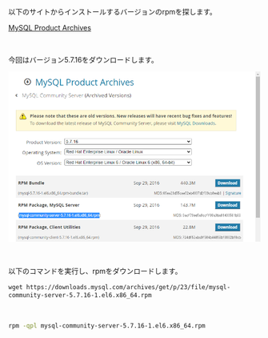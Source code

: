 以下のサイトからインストールするバージョンのrpmを探します。

[MySQL Product Archives](https://downloads.mysql.com/archives/community/)

<br>

今回はバージョン5.7.16をダウンロードします。

![](./img/01.png)

<br>

以下のコマンドを実行し、rpmをダウンロードします。

```
wget https://downloads.mysql.com/archives/get/p/23/file/mysql-community-server-5.7.16-1.el6.x86_64.rpm
```

<br>


```bash
rpm -qpl mysql-community-server-5.7.16-1.el6.x86_64.rpm
```
